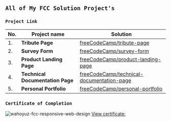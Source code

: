 ## `All of My FCC Solution Project's`
### `Project Link`

| No. | Project name |   Solution   |
| --- | ------------ | ------------ |
|  1. | **Tribute Page** | [freeCodeCamp/tribute-page](https://wahyupriambodo.github.io/freecodecamp/tribute-page/ "Click to visit.") |
|  2. | **Survey Form** | [freeCodeCamp/survey-form](https://wahyupriambodo.github.io/freecodecamp/survey-form/ "Click to visit.") |
|  3. | **Product Landing Page** | [freeCodeCamp/product-landing-page](https://wahyupriambodo.github.io/freecodecamp/product-landing-page/ "Click to visit.") |
|  4. | **Technical Documentation Page** | [freeCodeCamp/technical-documentation-page](https://wahyupriambodo.github.io/freecodecamp/technical-documentation-page/ "Click to visit.") |
|  5. | **Personal Portfolio** | [freeCodeCamp/personal-portfolio](https://wahyupriambodo.github.io/freecodecamp/personal-portfolio-webpage/ "Click to visit.") |

### `Certificate of Completion`
![wahoyuz-fcc-responsive-web-design](https://github.com/wahoyuz/fcc/wahoyuz-fcc-responsive-web-design.png?raw=true)
[View certificate:](https://www.freecodecamp.org/certification/wahyupriambodo/responsive-web-design)
